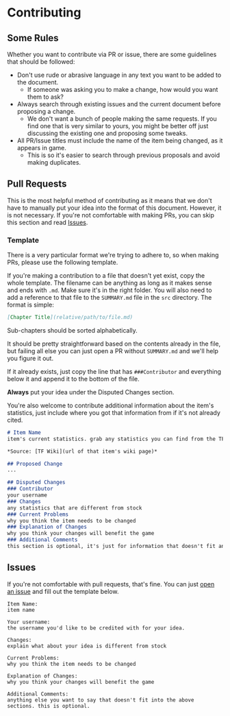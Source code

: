 # Contributing

## Some Rules
Whether you want to contribute via PR or issue, there are some guidelines that should be followed:
* Don't use rude or abrasive language in any text you want to be added to the document. 
    * If someone was asking you to make a change, how would you want them to ask?
* Always search through existing issues and the current document before proposing a change.
    * We don't want a bunch of people making the same requests. If you find one that is very similar to yours, you might be better off just discussing the existing one and proposing some tweaks.
* All PR/Issue titles must include the name of the item being changed, as it appears in game.
    * This is so it's easier to search through previous proposals and avoid making duplicates.

## Pull Requests

This is the most helpful method of contributing as it means that we don't have to manually put your idea into the format of this document. However, it is not necessary. If you're not comfortable with making PRs, you can skip this section and read [Issues](#issues).

### Template

There is a very particular format we're trying to adhere to, so when making PRs, please use the following template.

If you're making a contribution to a file that doesn't yet exist, copy the whole template. The filename can be anything as long as it makes sense and ends with `.md`. Make sure it's in the right folder. You will also need to add a reference to that file to the `SUMMARY.md` file in the `src` directory. The format is simple:
```markdown
[Chapter Title](relative/path/to/file.md)
```
Sub-chapters should be sorted alphabetically.

It should be pretty straightforward based on the contents already in the file, but failing all else you can just open a PR without `SUMMARY.md` and we'll help you figure it out.

If it already exists, just copy the line that has `###Contributor` and everything below it and append it to the bottom of the file.

**Always** put your idea under the Disputed Changes section.

You're also welcome to contribute additional information about the item's statistics, just include where you got that information from if it's not already cited.
```markdown
# Item Name
item's current statistics. grab any statistics you can find from the TF wiki, and cite it as your source as follows:

*Source: [TF Wiki](url of that item's wiki page)*

## Proposed Change
...

## Disputed Changes
### Contributor
your username
### Changes
any statistics that are different from stock
### Current Problems
why you think the item needs to be changed
### Explanation of Changes
why you think your changes will benefit the game
### Additional Comments
this section is optional, it's just for information that doesn't fit anywhere else.
```


## Issues

If you're not comfortable with pull requests, that's fine. You can just [open an issue](https://github.com/phxvyper/tf-rebalance/issues/new) and fill out the template below.

```
Item Name:
item name

Your username:
the username you'd like to be credited with for your idea.

Changes:
explain what about your idea is different from stock

Current Problems:
why you think the item needs to be changed

Explanation of Changes:
why you think your changes will benefit the game

Additional Comments:
anything else you want to say that doesn't fit into the above sections. this is optional.
```
